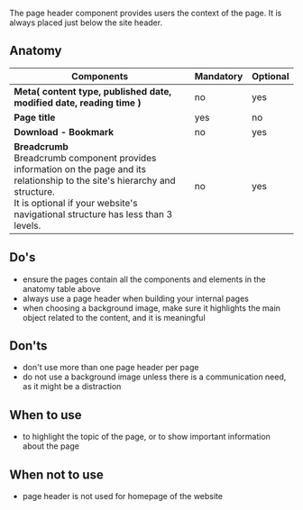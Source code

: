 The page header component provides users the context of the page. It is always placed just below the site header. 

## Anatomy

| **Components**                                                                                                                                                                                                             | **Mandatory** | **Optional** |
| -------------------------------------------------------------------------------------------------------------------------------------------------------------------------------------------------------------------------- | ------------- | ------------ |
| **Meta( content type, published date, modified date, reading time )**                                                                                                                                                                                                                   | no            | yes          |
| **Page title**                                                                                                                                                                                                             | yes           | no           |
| **Download - Bookmark**                                                                                                                                                                                                           | no            | yes          |
| **Breadcrumb**<br />Breadcrumb component provides information on the page and its relationship to the site's hierarchy and structure.<br />It is optional if your website's navigational structure has less than 3 levels. | no            | yes          |


## Do's

- ensure the pages contain all the components and elements in the anatomy table above
- always use a page header when building your internal pages
- when choosing a background image, make sure it highlights the main object related to the content, and it is meaningful

## Don'ts

- don't use more than one page header per page
- do not use a background image unless there is a communication need, as it might be a distraction

## When to use

- to highlight the topic of the page, or to show important information about the page

## When not to use

- page header is not used for homepage of the website
